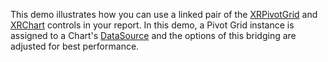 This demo illustrates how you can use a linked pair of the [XRPivotGrid](http://help.devexpress.com/#XtraReports/clsDevExpressXtraReportsUIXRPivotGridtopic) and [XRChart](http://help.devexpress.com/#XtraReports/clsDevExpressXtraReportsUIXRCharttopic) controls in your report. In this demo, a Pivot Grid instance is assigned to a Chart's [DataSource](http://help.devexpress.com/#XtraReports/DevExpressXtraReportsUIXRChart_DataSourcetopic) and the options of this bridging are adjusted for best performance. 